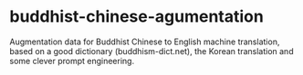 # buddhist-chinese-agumentation
Augmentation data for Buddhist Chinese to English machine translation, based on a good dictionary (buddhism-dict.net), the Korean translation and some clever prompt engineering. 
